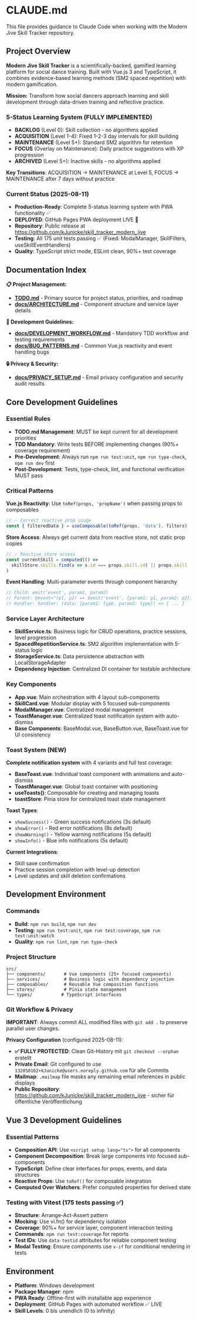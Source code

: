 # CLAUDE.md

This file provides guidance to Claude Code when working with the Modern Jive Skill Tracker repository.

## Project Overview

**Modern Jive Skill Tracker** is a scientifically-backed, gamified learning platform for social dance training. Built with Vue.js 3 and TypeScript, it combines evidence-based learning methods (SM2 spaced repetition) with modern gamification.

**Mission:** Transform how social dancers approach learning and skill development through data-driven training and reflective practice.

### 5-Status Learning System (FULLY IMPLEMENTED)
- **BACKLOG** (Level 0): Skill collection - no algorithms applied
- **ACQUISITION** (Level 1-4): Fixed 1-2-3 day intervals for skill building
- **MAINTENANCE** (Level 5+): Standard SM2 algorithm for retention
- **FOCUS** (Overlay on Maintenance): Daily practice suggestions with XP progression
- **ARCHIVED** (Level 5+): Inactive skills - no algorithms applied

**Key Transitions**: ACQUISITION → MAINTENANCE at Level 5, FOCUS → MAINTENANCE after 7 days without practice

### Current Status (2025-08-11)
- **Production-Ready**: Complete 5-status learning system with PWA functionality ✅
- **DEPLOYED**: GitHub Pages PWA deployment LIVE 🚀
- **Repository**: Public release at https://github.com/kJunicke/skill_tracker_modern_jive
- **Testing**: All 175 unit tests passing ✅ (Fixed: ModalManager, SkillFilters, useSkillEventHandlers)
- **Quality**: TypeScript strict mode, ESLint clean, 90%+ test coverage

## Documentation Index

**📋 Project Management:**
- **[TODO.md](./TODO.md)** - Primary source for project status, priorities, and roadmap
- **[docs/ARCHITECTURE.md](./docs/ARCHITECTURE.md)** - Component structure and service layer details

**🔧 Development Guidelines:**
- **[docs/DEVELOPMENT_WORKFLOW.md](./docs/DEVELOPMENT_WORKFLOW.md)** - Mandatory TDD workflow and testing requirements
- **[docs/BUG_PATTERNS.md](./docs/BUG_PATTERNS.md)** - Common Vue.js reactivity and event handling bugs

**🔒 Privacy & Security:**
- **[docs/PRIVACY_SETUP.md](./docs/PRIVACY_SETUP.md)** - Email privacy configuration and security audit results

## Core Development Guidelines

### Essential Rules
- **TODO.md Management**: MUST be kept current for all development priorities
- **TDD Mandatory**: Write tests BEFORE implementing changes (90%+ coverage requirement)
- **Pre-Development**: Always run `npm run test:unit`, `npm run type-check`, `npm run dev` first
- **Post-Development**: Tests, type-check, lint, and functional verification MUST pass

### Critical Patterns
**Vue.js Reactivity**: Use `toRef(props, 'propName')` when passing props to composables
```typescript
// ✅ Correct reactive prop usage
const { filteredData } = useComposable(toRef(props, 'data'), filters)
```

**Store Access**: Always get current data from reactive store, not static prop copies
```typescript
// ✅ Reactive store access
const currentSkill = computed(() => 
  skillStore.skills.find(s => s.id === props.skill.id) || props.skill
)
```

**Event Handling**: Multi-parameter events through component hierarchy
```typescript
// Child: emit('event', param1, param2)
// Parent: @event="(p1, p2) => $emit('event', {param1: p1, param2: p2})"
// Handler: handler: (data: {param1: type, param2: type}) => { ... }
```

### Service Layer Architecture
- **SkillService.ts**: Business logic for CRUD operations, practice sessions, level progression
- **SpacedRepetitionService.ts**: SM2 algorithm implementation with 5-status logic
- **StorageService.ts**: Data persistence abstraction with LocalStorageAdapter
- **Dependency Injection**: Centralized DI container for testable architecture

### Key Components
- **App.vue**: Main orchestration with 4 layout sub-components
- **SkillCard.vue**: Modular display with 5 focused sub-components
- **ModalManager.vue**: Centralized modal management
- **ToastManager.vue**: Centralized toast notification system with auto-dismiss
- **Base Components**: BaseModal.vue, BaseButton.vue, BaseToast.vue for UI consistency

### Toast System (NEW)
**Complete notification system** with 4 variants and full test coverage:
- **BaseToast.vue**: Individual toast component with animations and auto-dismiss
- **ToastManager.vue**: Global toast container with positioning
- **useToasts()**: Composable for creating and managing toasts
- **toastStore**: Pinia store for centralized toast state management

**Toast Types**:
- `showSuccess()` - Green success notifications (3s default)
- `showError()` - Red error notifications (8s default) 
- `showWarning()` - Yellow warning notifications (5s default)
- `showInfo()` - Blue info notifications (5s default)

**Current Integrations**:
- Skill save confirmation
- Practice session completion with level-up detection
- Level updates and skill deletion confirmations

## Development Environment

### Commands
- **Build**: `npm run build`, `npm run dev`
- **Testing**: `npm run test:unit`, `npm run test:coverage`, `npm run test:unit:watch`
- **Quality**: `npm run lint`, `npm run type-check`

### Project Structure
```
src/
├── components/       # Vue components (25+ focused components)
├── services/         # Business logic with dependency injection
├── composables/      # Reusable Vue composition functions
├── stores/           # Pinia state management
└── types/           # TypeScript interfaces
```

### Git Workflow & Privacy
**IMPORTANT**: Always commit ALL modified files with `git add .` to preserve parallel user changes.

**Privacy Configuration** (configured 2025-08-11):
- **✅ FULLY PROTECTED**: Clean Git-History mit `git checkout --orphan` erstellt
- **Private Email**: Git configured to use `132850162+kJunicke@users.noreply.github.com` für alle Commits
- **Mailmap**: `.mailmap` file masks any remaining email references in public displays  
- **Public Repository**: https://github.com/kJunicke/skill_tracker_modern_jive - sicher für öffentliche Veröffentlichung

## Vue 3 Development Guidelines

### Essential Patterns
- **Composition API**: Use `<script setup lang="ts">` for all components
- **Component Decomposition**: Break large components into focused sub-components
- **TypeScript**: Define clear interfaces for props, events, and data structures
- **Reactive Props**: Use `toRef()` for composable integration
- **Computed Over Watchers**: Prefer computed properties for derived state

### Testing with Vitest (175 tests passing ✅)
- **Structure**: Arrange-Act-Assert pattern
- **Mocking**: Use vi.fn() for dependency isolation
- **Coverage**: 90%+ for service layer, component interaction testing
- **Commands**: `npm run test:coverage` for reports
- **Test IDs**: Use `data-testid` attributes for reliable component testing
- **Modal Testing**: Ensure components use `v-if` for conditional rendering in tests

## Environment
- **Platform**: Windows development
- **Package Manager**: npm
- **PWA Ready**: Offline-first with installable app experience
- **Deployment**: GitHub Pages with automated workflow ✅ LIVE
- **Skill Levels**: 0 bis unendlich (0 to infinity)